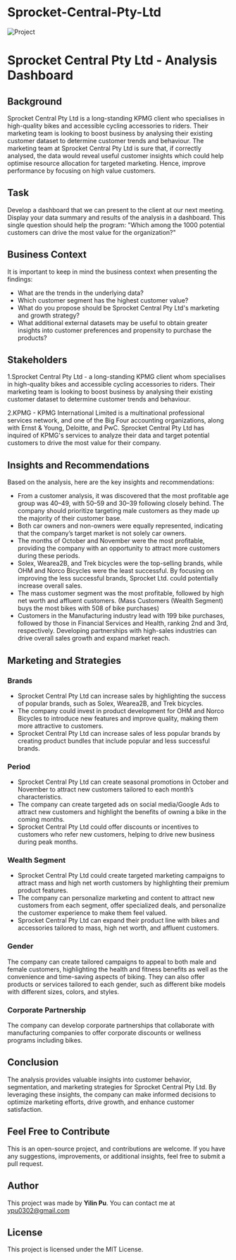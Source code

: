 # Sprocket-Central-Pty-Ltd

![Project](https://public.tableau.com/views/SprocketCentralAnalysisDashboard/Summary?:language=en-US&:sid=&:redirect=auth&:display_count=n&:origin=viz_share_link)

# Sprocket Central Pty Ltd - Analysis Dashboard

## Background
Sprocket Central Pty Ltd is a long-standing KPMG client who specialises in high-quality bikes and accessible cycling accessories to riders. Their marketing team is looking to boost business by analysing their existing customer dataset to determine customer trends and behaviour. The marketing team at Sprocket Central Pty Ltd is sure that, if correctly analysed, the data would reveal useful customer insights which could help optimise resource allocation for targeted marketing. Hence, improve performance by focusing on high value customers.

## Task
Develop a dashboard that we can present to the client at our next meeting. Display your data summary and results of the analysis in a dashboard. This single question should help the program: "Which among the 1000 potential customers can drive the most value for the organization?"

## Business Context
It is important to keep in mind the business context when presenting the findings:

- What are the trends in the underlying data?
- Which customer segment has the highest customer value?
- What do you propose should be Sprocket Central Pty Ltd's marketing and growth strategy?
- What additional external datasets may be useful to obtain greater insights into customer preferences and propensity to purchase the products?

## Stakeholders
1.Sprocket Central Pty Ltd - a long-standing KPMG client whom specialises in high-quality bikes and accessible cycling accessories to riders. Their marketing team is looking to boost business by analysing their existing customer dataset to determine customer trends and behaviour.

2.KPMG - KPMG International Limited is a multinational professional services network, and one of the Big Four accounting organizations, along with Ernst & Young, Deloitte, and PwC. Sprocket Central Pty Ltd has inquired of KPMG's services to analyze their data and target potential customers to drive the most value for their company. 

## Insights and Recommendations
Based on the analysis, here are the key insights and recommendations:

- From a customer analysis, it was discovered that the most profitable age group was 40–49, with 50–59 and 30–39 following closely behind. The company should prioritize targeting male customers as they made up the majority of their customer base.
- Both car owners and non-owners were equally represented, indicating that the company’s target market is not solely car owners.
- The months of October and November were the most profitable, providing the company with an opportunity to attract more customers during these periods.
- Solex, Wearea2B, and Trek bicycles were the top-selling brands, while OHM and Norco Bicycles were the least successful. By focusing on improving the less successful brands, Sprocket Ltd. could potentially increase overall sales.
- The mass customer segment was the most profitable, followed by high net worth and affluent customers. (Mass Customers (Wealth Segment) buys the most bikes with 508 of bike purchases)
- Customers in the Manufacturing industry lead with 199 bike purchases, followed by those in Financial Services and Health, ranking 2nd and 3rd, respectively. Developing partnerships with high-sales industries can drive overall sales growth and expand market reach.

## Marketing and Strategies
### Brands
- Sprocket Central Pty Ltd can increase sales by highlighting the success of popular brands, such as Solex, Wearea2B, and Trek bicycles.
- The company could invest in product development for OHM and Norco Bicycles to introduce new features and improve quality, making them more attractive to customers.
- Sprocket Central Pty Ltd can increase sales of less popular brands by creating product bundles that include popular and less successful brands.

### Period
- Sprocket Central Pty Ltd can create seasonal promotions in October and November to attract new customers tailored to each month’s characteristics.
- The company can create targeted ads on social media/Google Ads to attract new customers and highlight the benefits of owning a bike in the coming months.
- Sprocket Central Pty Ltd could offer discounts or incentives to customers who refer new customers, helping to drive new business during peak months.

### Wealth Segment
- Sprocket Central Pty Ltd could create targeted marketing campaigns to attract mass and high net worth customers by highlighting their premium product features.
- The company can personalize marketing and content to attract new customers from each segment, offer specialized deals, and personalize the customer experience to make them feel valued.
- Sprocket Central Pty Ltd can expand their product line with bikes and accessories tailored to mass, high net worth, and affluent customers.

### Gender
The company can create tailored campaigns to appeal to both male and female customers, highlighting the health and fitness benefits as well as the convenience and time-saving aspects of biking. They can also offer products or services tailored to each gender, such as different bike models with different sizes, colors, and styles.

### Corporate Partnership
The company can develop corporate partnerships that collaborate with manufacturing companies to offer corporate discounts or wellness programs including bikes.

## Conclusion
The analysis provides valuable insights into customer behavior, segmentation, and marketing strategies for Sprocket Central Pty Ltd. By leveraging these insights, the company can make informed decisions to optimize marketing efforts, drive growth, and enhance customer satisfaction.

## Feel Free to Contribute
This is an open-source project, and contributions are welcome. If you have any suggestions, improvements, or additional insights, feel free to submit a pull request.

## Author
This project was made by **Yilin Pu**. You can contact me at ypu0302@gmail.com

## License
This project is licensed under the MIT License.
